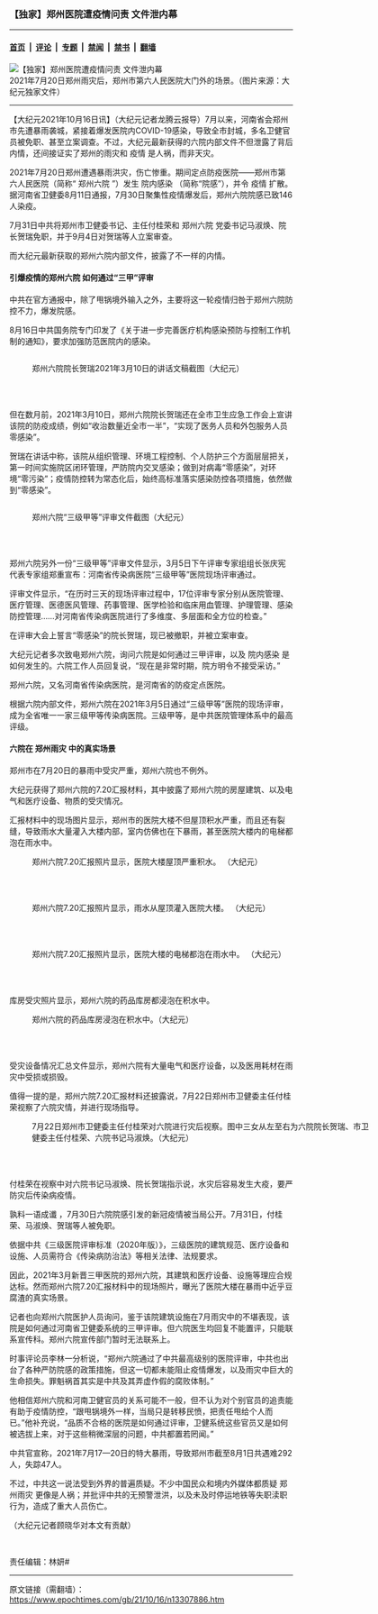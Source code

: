 ### 【独家】郑州医院遭疫情问责 文件泄内幕

---

#### [首页](../../../..?n13307886) &nbsp;|&nbsp; [评论](../../../../../epoch-comment?n13307886) &nbsp;|&nbsp; [专题](../../../../../epoch-special?n13307886) &nbsp;|&nbsp; [禁闻](../../../../../epoch-news?n13307886) &nbsp;|&nbsp; [禁书](../../../../../books?n13307886) &nbsp;|&nbsp; [翻墙](https://github.com/gfw-breaker/nogfw/blob/master/README.md?n13307886)


<div><img alt="【独家】郑州医院遭疫情问责 文件泄内幕" class="attachment-djy_600_400 size-djy_600_400 wp-post-image" src="https://i.epochtimes.com/assets/uploads/2021/10/id13307917-a611e0d7e0a8b9995ff18562de48e0ad-600x400.jpg"/>
<div class="caption">
 2021年7月20日郑州雨灾后，郑州市第六人民医院大门外的场景。（图片来源：大纪元独家文件）
</div></div><hr/><div class="post_content" id="artbody" itemprop="articleBody">
 <!-- article content begin -->
 <p>
  【大纪元2021年10月16日讯】（大纪元记者龙腾云报导）7月以来，河南省会郑州市先遭暴雨袭城，紧接着爆发医院内COVID-19感染，导致全市封城，多名卫健官员被免职、甚至立案调查。不过，大纪元最新获得的六院内部文件不但泄露了背后内情，还间接证实了郑州的雨灾和
  <ok href="https://www.epochtimes.com/gb/tag/%E7%96%AB%E6%83%85.html">
   疫情
  </ok>
  是人祸，而非天灾。
 </p>
 <p>
  2021年7月20日郑州遭遇暴雨洪灾，伤亡惨重。期间定点防疫医院——郑州市第六人民医院（简称“
  <ok href="https://www.epochtimes.com/gb/tag/%E9%83%91%E5%B7%9E%E5%85%AD%E9%99%A2.html">
   郑州六院
  </ok>
  ”）发生
  <ok href="https://www.epochtimes.com/gb/tag/%E9%99%A2%E5%86%85%E6%84%9F%E6%9F%93.html">
   院内感染
  </ok>
  （简称“院感”），并令
  <ok href="https://www.epochtimes.com/gb/tag/%E7%96%AB%E6%83%85.html">
   疫情
  </ok>
  扩散。据河南省卫健委8月11日通报，7月30日聚集性疫情爆发后，郑州六院院感已致146人染疫。
 </p>
 <p>
  7月31日中共将郑州市卫健委书记、主任付桂荣和
  <ok href="https://www.epochtimes.com/gb/tag/%E9%83%91%E5%B7%9E%E5%85%AD%E9%99%A2.html">
   郑州六院
  </ok>
  党委书记马淑焕、院长贺瑞免职，并于9月4日对贺瑞等人立案审查。
 </p>
 <p>
  而大纪元最新获取的郑州六院内部文件，披露了不一样的内情。
 </p>
 <h4>
  引爆疫情的郑州六院 如何通过“三甲”评审
 </h4>
 <p>
  中共在官方通报中，除了甩锅境外输入之外，主要将这一轮疫情归咎于郑州六院防控不力，爆发院感。
 </p>
 <p>
  8月16日中共国务院专门印发了《关于进一步完善医疗机构感染预防与控制工作机制的通知》，要求加强防范医院内的感染。
 </p>
 <p>
  <ok href="https://i.epochtimes.com/assets/uploads/2021/10/id13307898-001.jpg">
   <img alt="" class="aligncenter size-full wp-image-13307898" src="https://i.epochtimes.com/assets/uploads/2021/10/id13307898-001.jpg"/>
  </ok>
 </p>
 <figure aria-describedby="caption-attachment-13307900" class="wp-caption aligncenter" id="attachment_13307900" style="width: 511px">
  <ok href="https://i.epochtimes.com/assets/uploads/2021/10/id13307900-001.jpg" target="_blank">
   <img alt="" class="size-full wp-image-13307900" src="https://i.epochtimes.com/assets/uploads/2021/10/id13307900-001.jpg"/>
  </ok>
  <br/><figcaption class="wp-caption-text" id="caption-attachment-13307900">
   郑州六院院长贺瑞2021年3月10日的讲话文稿截图（大纪元）
  </figcaption><br/>
 </figure><br/>
 <p>
  但在数月前，2021年3月10日，郑州六院院长贺瑞还在全市卫生应急工作会上宣讲该院的防疫成绩，例如“收治数量近全市一半”，“实现了医务人员和外包服务人员零感染”。
 </p>
 <p>
  贺瑞在讲话中称，该院从组织管理、环境工程控制、个人防护三个方面层层把关，第一时间实施院区闭环管理，严防院内交叉感染；做到对病毒“零感染”，对环境“零污染”；疫情防控转为常态化后，始终高标准落实感染防控各项措施，依然做到“零感染”。
 </p>
 <p>
  <ok href="https://i.epochtimes.com/assets/uploads/2021/10/id13307896-002.jpg">
   <img alt="" class="aligncenter size-full wp-image-13307896" src="https://i.epochtimes.com/assets/uploads/2021/10/id13307896-002.jpg"/>
  </ok>
 </p>
 <figure aria-describedby="caption-attachment-13307897" class="wp-caption aligncenter" id="attachment_13307897" style="width: 427px">
  <ok href="https://i.epochtimes.com/assets/uploads/2021/10/id13307897-003.jpg" target="_blank">
   <img alt="" class="size-full wp-image-13307897" src="https://i.epochtimes.com/assets/uploads/2021/10/id13307897-003.jpg"/>
  </ok>
  <br/><figcaption class="wp-caption-text" id="caption-attachment-13307897">
   郑州六院“三级甲等”评审文件截图（大纪元）
  </figcaption><br/>
 </figure><br/>
 <p>
  郑州六院另外一份“三级甲等”评审文件显示，3月5日下午评审专家组组长张庆宪代表专家组郑重宣布：河南省传染病医院“三级甲等”医院现场评审通过。
 </p>
 <p>
  评审文件显示，“在历时三天的现场评审过程中，17位评审专家分别从医院管理、医疗管理、医德医风管理、药事管理、医学检验和临床用血管理、护理管理、感染防控管理……对河南省传染病医院进行了多维度、多层面和全方位的检查。”
 </p>
 <p>
  在评审大会上誓言“零感染”的院长贺瑞，现已被撤职，并被立案审查。
 </p>
 <p>
  大纪元记者多次致电郑州六院，询问六院是如何通过三甲评审，以及
  <ok href="https://www.epochtimes.com/gb/tag/%E9%99%A2%E5%86%85%E6%84%9F%E6%9F%93.html">
   院内感染
  </ok>
  是如何发生的。六院工作人员回复说，“现在是非常时期，院方明令不接受采访。”
 </p>
 <p>
  郑州六院，又名河南省传染病医院，是河南省的防疫定点医院。
 </p>
 <p>
  根据六院内部文件，郑州六院在2021年3月5日通过“三级甲等”医院的现场评审，成为全省唯一一家三级甲等传染病医院。三级甲等，是中共医院管理体系中的最高评级。
 </p>
 <h4>
  六院在
  <ok href="https://www.epochtimes.com/gb/tag/%E9%83%91%E5%B7%9E%E9%9B%A8%E7%81%BE.html">
   郑州雨灾
  </ok>
  中的真实场景
 </h4>
 <p>
  郑州市在7月20日的暴雨中受灾严重，郑州六院也不例外。
 </p>
 <p>
  大纪元获得了郑州六院的7.20汇报材料，其中披露了郑州六院的房屋建筑、以及电气和医疗设备、物质的受灾情况。
 </p>
 <p>
  汇报材料中的现场图片显示，郑州市的医院大楼不但屋顶积水严重，而且还有裂缝，导致雨水大量灌入大楼内部，室内仿佛也在下暴雨，甚至医院大楼内的电梯都泡在雨水中。
 </p>
 <figure aria-describedby="caption-attachment-13307895" class="wp-caption aligncenter" id="attachment_13307895" style="width: 600px">
  <ok href="https://i.epochtimes.com/assets/uploads/2021/10/id13307895-76ed4f5debccd7d874dadd453bc36eda.jpg" target="_blank">
   <img alt="" class="size-large wp-image-13307895" src="https://i.epochtimes.com/assets/uploads/2021/10/id13307895-76ed4f5debccd7d874dadd453bc36eda-600x773.jpg"/>
  </ok>
  <br/><figcaption class="wp-caption-text" id="caption-attachment-13307895">
   郑州六院7.20汇报照片显示，医院大楼屋顶严重积水。 （大纪元）
  </figcaption><br/>
 </figure><br/>
 <p>
 </p>
 <figure aria-describedby="caption-attachment-13307894" class="wp-caption aligncenter" id="attachment_13307894" style="width: 600px">
  <ok href="https://i.epochtimes.com/assets/uploads/2021/10/id13307894-5e609a51798da766e638918b687936eb.jpg" target="_blank">
   <img alt="" class="size-large wp-image-13307894" src="https://i.epochtimes.com/assets/uploads/2021/10/id13307894-5e609a51798da766e638918b687936eb-600x724.jpg"/>
  </ok>
  <br/><figcaption class="wp-caption-text" id="caption-attachment-13307894">
   郑州六院7.20汇报照片显示，雨水从屋顶灌入医院大楼。 （大纪元）
  </figcaption><br/>
 </figure><br/>
 <p>
 </p>
 <figure aria-describedby="caption-attachment-13307891" class="wp-caption aligncenter" id="attachment_13307891" style="width: 486px">
  <ok href="https://i.epochtimes.com/assets/uploads/2021/10/id13307891-096c1982492413bb1bcef2ed8dd1ae95.jpg" target="_blank">
   <img alt="" class="size-full wp-image-13307891" src="https://i.epochtimes.com/assets/uploads/2021/10/id13307891-096c1982492413bb1bcef2ed8dd1ae95.jpg"/>
  </ok>
  <br/><figcaption class="wp-caption-text" id="caption-attachment-13307891">
   郑州六院7.20汇报照片显示，医院大楼的电梯都泡在雨水中。 （大纪元）
  </figcaption><br/>
 </figure><br/>
 <p>
  库房受灾照片显示，郑州六院的药品库房都浸泡在积水中。
 </p>
 <figure aria-describedby="caption-attachment-13307889" class="wp-caption aligncenter" id="attachment_13307889" style="width: 600px">
  <ok href="https://i.epochtimes.com/assets/uploads/2021/10/id13307889-caa28db4e26d00934e69a3d0dd39a2b6.jpg" target="_blank">
   <img alt="" class="size-large wp-image-13307889" src="https://i.epochtimes.com/assets/uploads/2021/10/id13307889-caa28db4e26d00934e69a3d0dd39a2b6-600x320.jpg"/>
  </ok>
  <br/><figcaption class="wp-caption-text" id="caption-attachment-13307889">
   郑州六院的药品库房浸泡在积水中。（大纪元）
  </figcaption><br/>
 </figure><br/>
 <p>
  受灾设备情况汇总文件显示，郑州六院有大量电气和医疗设备，以及医用耗材在雨灾中受损或损毁。
 </p>
 <p>
  值得一提的是，郑州六院7.20汇报材料还披露说，7月22日郑州市卫健委主任付桂荣视察了六院灾情，并进行现场指导。
 </p>
 <figure aria-describedby="caption-attachment-13307888" class="wp-caption aligncenter" id="attachment_13307888" style="width: 600px">
  <ok href="https://i.epochtimes.com/assets/uploads/2021/10/id13307888-1.jpg" target="_blank">
   <img alt="" class="size-large wp-image-13307888" src="https://i.epochtimes.com/assets/uploads/2021/10/id13307888-1-600x466.jpg"/>
  </ok>
  <br/><figcaption class="wp-caption-text" id="caption-attachment-13307888">
   7月22日郑州市卫健委主任付桂荣对六院进行灾后视察。图中三女从左至右为六院院长贺瑞、市卫健委主任付桂荣、六院书记马淑焕。（大纪元）
  </figcaption><br/>
 </figure><br/>
 <p>
  付桂荣在视察中对六院书记马淑焕、院长贺瑞指示说，水灾后容易发生大疫，要严防灾后传染病疫情。
 </p>
 <p>
  孰料一语成谶 ，7月30日六院院感引发的新冠疫情被当局公开。7月31日，付桂荣、马淑焕、贺瑞等人被免职。
 </p>
 <p>
  依据中共《三级医院评审标准（2020年版）》，三级医院的建筑规范、医疗设备和设施、人员需符合《传染病防治法》等相关法律、法规要求。
 </p>
 <p>
  因此，2021年3月新晋三甲医院的郑州六院，其建筑和医疗设备、设施等理应合规达标。然而郑州六院7.20汇报材料中的现场照片，曝光了医院大楼在暴雨中近乎豆腐渣的真实场景。
 </p>
 <p>
  记者也向郑州六院医护人员询问，鉴于该院建筑设施在7月雨灾中的不堪表现，该院是如何通过河南省卫健委系统的三甲评审。但六院医生均回复不能置评，只能联系宣传科。郑州六院宣传部门暂时无法联系上。
 </p>
 <p>
  时事评论员李林一分析说，“郑州六院通过了中共最高级别的医院评审，中共也出台了各种严防院感的政策措施，但这一切都未能阻止疫情爆发，以及雨灾中巨大的生命损失。罪魁祸首其实是中共及其弄虚作假的腐败体制。”
 </p>
 <p>
  他相信郑州六院和河南卫健官员的关系可能不一般，但不认为对个别官员的追责能有助于疫情防控，“跟甩锅境外一样，当局只是转移民愤，把责任甩给个人而已。”他补充说，“品质不合格的医院是如何通过评审，卫健系统这些官员又是如何被选拔上来，对于这些稍微深层的问题，中共都置若罔闻。”
 </p>
 <p>
  中共官宣称，2021年7月17—20日的特大暴雨，导致郑州市截至8月1日共遇难292人，失踪47人。
 </p>
 <p>
  不过，中共这一说法受到外界的普遍质疑。不少中国民众和境内外媒体都质疑
  <ok href="https://www.epochtimes.com/gb/tag/%E9%83%91%E5%B7%9E%E9%9B%A8%E7%81%BE.html">
   郑州雨灾
  </ok>
  更像是人祸；并批评中共的无预警泄洪，以及未及时停运地铁等失职渎职行为，造成了重大人员伤亡。
 </p>
 <p>
  （大纪元记者顾晓华对本文有贡献）
 </p>
 <p>
 </p>
 <p>
  <br/>
 </p>
 <p>
  责任编辑：林妍#
 </p>
 <!-- article content end -->
 <div id="below_article_ad">
 </div>
</div>


---

原文链接（需翻墙）：https://www.epochtimes.com/gb/21/10/16/n13307886.htm